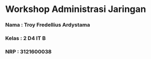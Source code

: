 # **Workshop Administrasi Jaringan**

### Nama : Troy Fredellius Ardystama

### Kelas : 2 D4 IT B

### NRP : 3121600038
